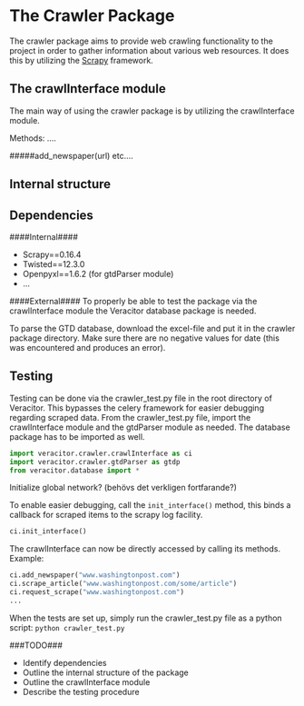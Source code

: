 The Crawler Package
===================
The crawler package aims to provide web crawling functionality to the project in order to gather information about various web resources.
It does this by utilizing the [Scrapy](http://scrapy.org) framework.

The crawlInterface module
-------------------------
The main way of using the crawler package is by utilizing the crawlInterface module.

Methods: ....

#####add_newspaper(url)
etc....

Internal structure
------------------

Dependencies
------------

####Internal####
* Scrapy==0.16.4
* Twisted==12.3.0
* Openpyxl==1.6.2 (for gtdParser module)
* ...

####External####
To properly be able to test the package via the crawlInterface module the Veracitor database package is needed.

To parse the GTD database, download the excel-file and put it in the crawler package directory. Make sure there are no negative values for date (this was encountered and produces an error).

Testing
-------
Testing can be done via the crawler_test.py file in the root directory of Veracitor.
This bypasses the celery framework for easier debugging regarding scraped data.
From the crawler_test.py file, import the crawlInterface module and the gtdParser module as needed.
The database package has to be imported as well.
```Python
import veracitor.crawler.crawlInterface as ci
import veracitor.crawler.gtdParser as gtdp
from veracitor.database import *
```

Initialize global network? (behövs det verkligen fortfarande?)

To enable easier debugging, call the `init_interface()` method, this binds a callback for scraped items to the scrapy log facility.
```Python
ci.init_interface()
```

The crawlInterface can now be directly accessed by calling its methods.
Example:
```Python
ci.add_newspaper("www.washingtonpost.com")
ci.scrape_article("www.washingtonpost.com/some/article")
ci.request_scrape("www.washingtonpost.com")
...
```
When the tests are set up, simply run the crawler_test.py file as a python script:
`python crawler_test.py`

###TODO###

* Identify dependencies
* Outline the internal structure of the package
* Outline the crawlInterface module
* Describe the testing procedure
